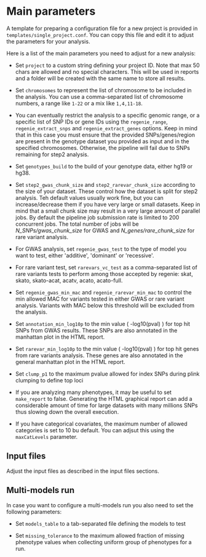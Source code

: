 # Main parameters

A template for preparing a configuration file for a new project is provided in `templates/single_project.conf`. You can copy this file and edit it to adjust the parameters for your analysis.

Here is a list of the main parameters you need to adjust for a new analysis:

- Set `project` to a custom string defining your project ID. Note that max 50 chars are allowed and no special characters. This will be used in reports and a folder will be created with the same name to store all results.

- Set `chromosomes` to represent the list of chromosome to be included in the analysis. You can use a comma-separated list of chromosome numbers, a range like `1-22` or a mix like `1,4,11-18`.

- You can eventually restrict the analysis to a specific genomic range, or a specific list of SNP IDs or gene IDs using the `regenie_range`, `regenie_extract_snps` and `regenie_extract_genes` options. Keep in mind that in this case you must ensure that the provided SNPs/genes/region are present in the genotype dataset you provided as input and in the specified chromosomes. Otherwise, the pipeline will fail due to SNPs remaining for step2 analysis.

- Set `genotypes_build` to the build of your genotype data, either hg19 or hg38.

- Set `step2_gwas_chunk_size` and `step2_rarevar_chunk_size` according to the size of your dataset. These control how the dataset is split for step2 analysis. Teh default values usually work fine, but you can increase/decrease them if you have very large or small datasets. Keep in mind that a small chunk size may result in a very large amount of parallel jobs. By default the pipeline job submission rate is limited to 200 concurrent jobs. The total number of jobs will be *N_SNPs/gwas_chunk_size* for GWAS and *N_genes/rare_chunk_size* for rare variant analysis.

- For GWAS analysis, set `regenie_gwas_test` to the type of model you want to test, either 'additive', 'dominant' or 'recessive'.
  
- For rare variant test, set `rarevars_vc_test` as a comma-separated list of rare variants tests to perform among those accepted by regenie: skat, skato, skato-acat, acatv, acato, acato-full.

- Set `regenie_gwas_min_mac` and `regenie_rarevar_min_mac` to control the min allowed MAC for variants tested in either GWAS or rare variant analysis. Variants with MAC below this threshold will be excluded from the analysis.

- Set `annotation_min_log10p` to the min value ( -log10(pval) ) for top hit SNPs from GWAS results. These SNPs are also annotated in the manhattan plot in the HTML report.

- Set `rarevar_min_log10p` to the min value ( -log10(pval) ) for top hit genes from rare variants analysis. These genes are also annotated in the general manhattan plot in the HTML report.      

- Set `clump_p1` to the maximum pvalue allowed for index SNPs during plink clumping to define top loci

- If you are analyzing many phenotypes, it may be useful to set `make_report` to false. Generating the HTML graphical report can add a considerable amount of time for large datasets with many millions SNPs thus slowing down the overall execution.

- If you have categorical covariates, the maximum number of allowed categories is set to 10 bu default. You can adjsut this using the `maxCatLevels` parameter.

## Input files

Adjust the input files as described in the input files sections.

## Multi-models run

In case you want to configure a multi-models run you also need to set the following parameters:

- Set `models_table` to a tab-separated file defining the models to test
  
- Set `missing_tolerance` to the maximum allowed fraction of missing phenotype values when collecting uniform group of phenotypes for a run.